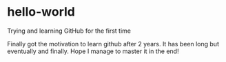 # hello-world
Trying and learning GitHub for the first time

Finally got the motivation to learn github after 2 years. It has been long but eventually and finally.
Hope I manage to master it in the end!
